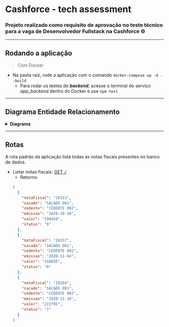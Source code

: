 # Cashforce - tech assessment

### Projeto realizado como requisito de aprovação no teste técnico para a vaga de Desenvolvedor Fullstack na Cashforce ©

---

## Rodando a aplicação

> Com Docker
  - Na pasta raiz, rode a aplicação com o comando `docker-compose up -d --build`
    - Para rodar os testes do _**backend**_, acesse o terminal do serviço _app_backend_ dentro do Docker e use `npm test`

---

## Diagrama Entidade Relacionamento

<details>
  <summary>
    <strong> Diagrama </strong>
  </summary><br>

![Diagrama do banco de dados](back-end/diagramDB.png)

</details>


---

## Rotas

A rota padrão da aplicação lista todas as notas fiscais presentes no banco de dados.

- Listar notas fiscais: [GET `/`](back-end/src/routes/orderRouter.js)
  - Retorno: 
  ```json
  [
    {
      "notaFiscal": "18153",
      "sacado": "SACADO 001",
      "cedente": "CEDENTE 002",
      "emissao": "2020-10-30",
      "valor": "198450",
      "status": "0"
    },
    {
      "notaFiscal": "18157",
      "sacado": "SACADO 001",
      "cedente": "CEDENTE 002",
      "emissao": "2020-11-04",
      "valor": "168850",
      "status": "0"
    },
    {
      "notaFiscal": "18184",
      "sacado": "SACADO 001",
      "cedente": "CEDENTE 002",
      "emissao": "2020-11-10",
      "valor": "222795",
      "status": "7"
    }
  ]
  ```
  
